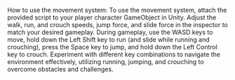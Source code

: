 How to use the movement system:
To use the movement system, attach the provided script to your player character GameObject in Unity. Adjust the walk, run, and crouch speeds, jump force, and slide force in the inspector to match your desired gameplay. During gameplay, use the WASD keys to move, hold down the Left Shift key to run (and slide while running and crouching), press the Space key to jump, and hold down the Left Control key to crouch. Experiment with different key combinations to navigate the environment effectively, utilizing running, jumping, and crouching to overcome obstacles and challenges.
